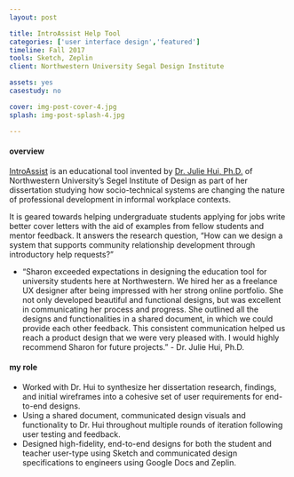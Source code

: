 ```yaml
---
layout: post

title: IntroAssist Help Tool
categories: ['user interface design','featured']
timeline: Fall 2017
tools: Sketch, Zeplin
client: Northwestern University Segal Design Institute

assets: yes
casestudy: no

cover: img-post-cover-4.jpg
splash: img-post-splash-4.jpg

---
```


<h4 class="heading heading--regular heading--emphasize">overview</h4>
<div class="marker-post-heading"></div>
<p>
	<a href="#">IntroAssist</a> is an educational tool invented by <a href="http://juliehui.com/">Dr. Julie Hui, Ph.D.</a> of Northwestern University’s Segel Institute of Design as part of her dissertation studying how socio-technical systems are changing the nature of professional development in informal workplace contexts.
</p>
<p>
	It is geared towards helping undergraduate students applying for jobs write better cover letters with the aid of examples from fellow students and mentor feedback. It answers the research question, “How can we design a system that supports community relationship development through introductory help requests?”
</p>
<div class="post__quote">
	<ul>
		<li>
			“Sharon exceeded expectations in designing the education tool for university students here at Northwestern. We hired her as a freelance UX designer after being impressed with her strong online portfolio. She not only developed beautiful and functional designs, but was excellent in communicating her process and progress. She outlined all the designs and functionalities in a shared document, in which we could provide each other feedback. This consistent communication helped us reach a product design that we were very pleased with. I would highly recommend Sharon for future projects.” - Dr. Julie Hui, Ph.D.
		</li>
	</ul>
</div>

<h4 class="heading heading--regular heading--emphasize post__heading--stacked">my role</h4>
<div class="marker-post-heading"></div>
<ul>
	<li>Worked with Dr. Hui to synthesize her dissertation research, findings, and initial wireframes into a cohesive set of user requirements for end-to-end designs.</li>
	<li>Using a shared document, communicated design visuals and functionality to Dr. Hui throughout multiple rounds of iteration following user testing and feedback.</li>
	<li>Designed high-fidelity, end-to-end designs for both the student and teacher user-type using Sketch and communicated design specifications to engineers using Google Docs and Zeplin.</li>
</ul>
